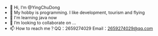 - 👋 Hi, I’m @YingChuDong
- 👀 My hobby is programming. I like development, tourism and flying
- 🌱 I'm learning java now
- 💞️ I’m looking to collaborate on ...
- 📫 How to reach me？QQ：2659274029 Email：2659274029@qq.com

<!---
YingChuDong/YingChuDong is a ✨ special ✨ repository because its `README.md` (this file) appears on your GitHub profile.
You can click the Preview link to take a look at your changes.
--->
